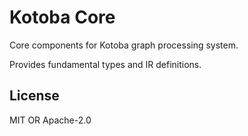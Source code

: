 # Kotoba Core

Core components for Kotoba graph processing system.

Provides fundamental types and IR definitions.

## License

MIT OR Apache-2.0